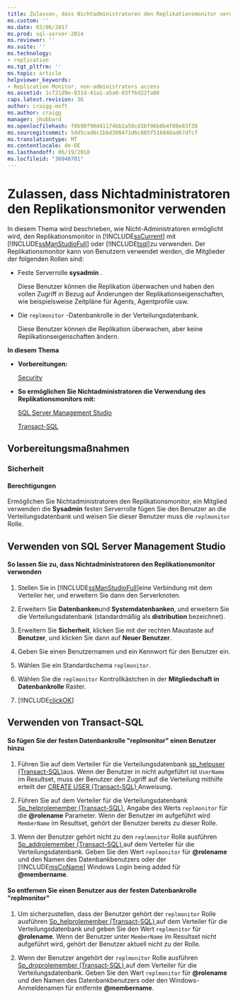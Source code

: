 ```yaml
---
title: Zulassen, dass Nichtadministratoren den Replikationsmonitor verwenden | Microsoft-Dokumentation
ms.custom: ''
ms.date: 03/06/2017
ms.prod: sql-server-2014
ms.reviewer: ''
ms.suite: ''
ms.technology:
- replication
ms.tgt_pltfrm: ''
ms.topic: article
helpviewer_keywords:
- Replication Monitor, non-administrators access
ms.assetid: 1cf21d9e-831d-41a1-a5a0-83ff6d22fa86
caps.latest.revision: 36
author: craigg-msft
ms.author: craigg
manager: jhubbard
ms.openlocfilehash: f8b98f90d41174bb2a58cd1bf96b8b4f08e83f38
ms.sourcegitcommit: 5dd5cad0c1bbd308471d6c885f516948ad67dfcf
ms.translationtype: MT
ms.contentlocale: de-DE
ms.lasthandoff: 06/19/2018
ms.locfileid: "36048701"
---
```

# <a name="allow-non-administrators-to-use-replication-monitor"></a>Zulassen, dass Nichtadministratoren den Replikationsmonitor verwenden
  In diesem Thema wird beschrieben, wie Nicht-Administratoren ermöglicht wird, den Replikationsmonitor in [!INCLUDE[ssCurrent](../../../includes/sscurrent-md.md)] mit [!INCLUDE[ssManStudioFull](../../../includes/ssmanstudiofull-md.md)] oder [!INCLUDE[tsql](../../../includes/tsql-md.md)]zu verwenden. Der Replikationsmonitor kann von Benutzern verwendet werden, die Mitglieder der folgenden Rollen sind:  
  
-   Feste Serverrolle **sysadmin** .  
  
     Diese Benutzer können die Replikation überwachen und haben den vollen Zugriff in Bezug auf Änderungen der Replikationseigenschaften, wie beispielsweise Zeitpläne für Agents, Agentprofile usw.  
  
-   Die `replmonitor` -Datenbankrolle in der Verteilungsdatenbank.  
  
     Diese Benutzer können die Replikation überwachen, aber keine Replikationseigenschaften ändern.  
  
 **In diesem Thema**  
  
-   **Vorbereitungen:**  
  
     [Security](#Security)  
  
-   **So ermöglichen Sie Nichtadministratoren die Verwendung des Replikationsmonitors mit:**  
  
     [SQL Server Management Studio](#SSMSProcedure)  
  
     [Transact-SQL](#TsqlProcedure)  
  
##  <a name="BeforeYouBegin"></a> Vorbereitungsmaßnahmen  
  
###  <a name="Security"></a> Sicherheit  
  
####  <a name="Permissions"></a> Berechtigungen  
 Ermöglichen Sie Nichtadministratoren den Replikationsmonitor, ein Mitglied verwenden die **Sysadmin** festen Serverrolle fügen Sie den Benutzer an die Verteilungsdatenbank und weisen Sie dieser Benutzer muss die `replmonitor` Rolle.  
  
##  <a name="SSMSProcedure"></a> Verwenden von SQL Server Management Studio  
  
#### <a name="to-allow-non-administrators-to-use-replication-monitor"></a>So lassen Sie zu, dass Nichtadministratoren den Replikationsmonitor verwenden  
  
1.  Stellen Sie in [!INCLUDE[ssManStudioFull](../../../includes/ssmanstudiofull-md.md)]eine Verbindung mit dem Verteiler her, und erweitern Sie dann den Serverknoten.  
  
2.  Erweitern Sie **Datenbanken**und **Systemdatenbanken**, und erweitern Sie die Verteilungsdatenbank (standardmäßig als **distribution** bezeichnet).  
  
3.  Erweitern Sie **Sicherheit**, klicken Sie mit der rechten Maustaste auf **Benutzer**, und klicken Sie dann auf **Neuer Benutzer**.  
  
4.  Geben Sie einen Benutzernamen und ein Kennwort für den Benutzer ein.  
  
5.  Wählen Sie ein Standardschema `replmonitor`.  
  
6.  Wählen Sie die `replmonitor` Kontrollkästchen in der **Mitgliedschaft in Datenbankrolle** Raster.  
  
7.  [!INCLUDE[clickOK](../../../includes/clickok-md.md)]  
  
##  <a name="TsqlProcedure"></a> Verwenden von Transact-SQL  
  
#### <a name="to-add-a-user-to-the-replmonitor-fixed-database-role"></a>So fügen Sie der festen Datenbankrolle "replmonitor" einen Benutzer hinzu  
  
1.  Führen Sie auf dem Verteiler für die Verteilungsdatenbank [sp_helpuser &#40;Transact-SQL&#41;](/sql/relational-databases/system-stored-procedures/sp-helpuser-transact-sql)aus. Wenn der Benutzer in nicht aufgeführt ist `UserName` im Resultset, muss der Benutzer den Zugriff auf die Verteilung mithilfe erteilt der [CREATE USER &#40;Transact-SQL&#41; ](/sql/t-sql/statements/create-user-transact-sql) Anweisung.  
  
2.  Führen Sie auf dem Verteiler für die Verteilungsdatenbank [Sp_helprolemember &#40;Transact-SQL&#41;](/sql/relational-databases/system-stored-procedures/sp-helprolemember-transact-sql), Angabe des Werts `replmonitor` für die **@rolename** Parameter. Wenn der Benutzer im aufgeführt wird `MemberName` im Resultset, gehört der Benutzer bereits zu dieser Rolle.  
  
3.  Wenn der Benutzer gehört nicht zu den `replmonitor` Rolle ausführen [Sp_addrolemember &#40;Transact-SQL&#41; ](/sql/relational-databases/system-stored-procedures/sp-addrolemember-transact-sql) auf dem Verteiler für die Verteilungsdatenbank. Geben Sie den Wert `replmonitor` für **@rolename** und den Namen des Datenbankbenutzers oder der [!INCLUDE[msCoName](../../../includes/msconame-md.md)] Windows Login being added für **@membername**.  
  
#### <a name="to-remove-a-user-from-the-replmonitor-fixed-database-role"></a>So entfernen Sie einen Benutzer aus der festen Datenbankrolle "replmonitor"  
  
1.  Um sicherzustellen, dass der Benutzer gehört der `replmonitor` Rolle ausführen [Sp_helprolemember &#40;Transact-SQL&#41; ](/sql/relational-databases/system-stored-procedures/sp-helprolemember-transact-sql) auf dem Verteiler für die Verteilungsdatenbank und geben Sie den Wert `replmonitor` für **@rolename**. Wenn der Benutzer unter `MemberName` im Resultset nicht aufgeführt wird, gehört der Benutzer aktuell nicht zu der Rolle.  
  
2.  Wenn der Benutzer angehört der `replmonitor` Rolle ausführen [Sp_droprolemember &#40;Transact-SQL&#41; ](/sql/relational-databases/system-stored-procedures/sp-droprolemember-transact-sql) auf dem Verteiler für die Verteilungsdatenbank. Geben Sie den Wert `replmonitor` für **@rolename** und den Namen des Datenbankbenutzers oder den Windows-Anmeldenamen für entfernte **@membername**.  
  
  
